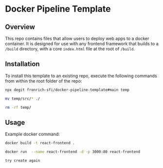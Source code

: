 # Docker Pipeline Template

## Overview

This repo contains files that allow users to deploy web apps to a docker container. It is designed for use with any frontend framework that builds to a `/build` directory, with a core `index.html` file at the root of `/build`.

## Installation

To install this template to an existing repo, execute the following commands from within the root folder of the repo:

```sh
npx degit fronrich-sfi/docker-pipeline-template#main temp

mv temp/src/* ./

rm -rf temp/

```

## Usage

Example docker command:

```sh
docker build -t react-frontend .

docker run  --name react-frontend -d -p 3000:80 react-frontend

try create again
```
